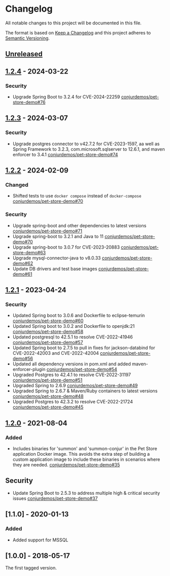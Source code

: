 # Changelog
All notable changes to this project will be documented in this file.

The format is based on [Keep a Changelog](http://keepachangelog.com/en/1.0.0/)
and this project adheres to [Semantic Versioning](http://semver.org/spec/v2.0.0.html).

## [Unreleased]

## [1.2.4] - 2024-03-22

### Security
- Upgrade Spring Boot to 3.2.4 for CVE-2024-22259 [conjurdemos/pet-store-demo#76](https://github.com/conjurdemos/pet-store-demo/pull/76)

## [1.2.3] - 2024-03-07

### Security
- Upgrade postgres connector to v42.7.2 for CVE-2023-1597, aa well as Spring Framework to 3.2.3, com.microsoft.sqlserver to 12.6.1, and maven enforcer to 3.4.1 [conjurdemos/pet-store-demo#74](https://github.com/conjurdemos/pet-store-demo/pull/74)

## [1.2.2] - 2024-02-09

### Changed
- Shifted tests to use `docker compose` instead of `docker-compose` 
  [conjurdemos/pet-store-demo#70](https://github.com/conjurdemos/pet-store-demo/pull/70)

### Security
- Upgrade spring-boot and other dependencies to latest versions
  [conjurdemos/pet-store-demo#71](https://github.com/conjurdemos/pet-store-demo/pull/71)
- Upgrade spring-boot to 3.2.1 and Java to 11
  [conjurdemos/pet-store-demo#70](https://github.com/conjurdemos/pet-store-demo/pull/70)
- Upgrade spring-boot to 3.0.7 for CVE-2023-20883
  [conjurdemos/pet-store-demo#63](https://github.com/conjurdemos/pet-store-demo/pull/63)
- Upgrade mysql-connector-java to v8.0.33
  [conjurdemos/pet-store-demo#62](https://github.com/conjurdemos/pet-store-demo/pull/62)
- Update DB drivers and test base images
  [conjurdemos/pet-store-demo#61](https://github.com/conjurdemos/pet-store-demo/pull/61)

## [1.2.1] - 2023-04-24

### Security
- Updated Spring boot to 3.0.6 and Dockerfile to eclipse-temurin
  [conjurdemos/pet-store-demo#60](https://github.com/conjurdemos/pet-store-demo/pull/60)
- Updated Spring boot to 3.0.2 and Dockerfile to openjdk:21
  [conjurdemos/pet-store-demo#58](https://github.com/conjurdemos/pet-store-demo/pull/58)
- Updated postgresql to 42.5.1 to resolve CVE-2022-41946
  [conjurdemos/pet-store-demo#57](https://github.com/conjurdemos/pet-store-demo/pull/57)
- Updated Spring boot to 2.7.5 to pull in fixes for jackson-databind for
   CVE-2022-42003 and CVE-2022-42004
   [conjurdemos/pet-store-demo#56](https://github.com/conjurdemos/pet-store-demo/pull/56)
- Updated all dependency versions in pom.xml and added maven-enforcer-plugin
  [conjurdemos/pet-store-demo#54](https://github.com/conjurdemos/pet-store-demo/pull/54)
- Upgraded Postgres to 42.4.1 to resolve CVE-2022-31197
  [conjurdemos/pet-store-demo#51](https://github.com/conjurdemos/pet-store-demo/pull/51)
- Upgraded Spring to 2.6.9
  [conjurdemos/pet-store-demo#49](https://github.com/conjurdemos/pet-store-demo/pull/49)
- Upgraded Spring to 2.6.7 & Maven/Ruby containers to latest versions
  [conjurdemos/pet-store-demo#48](https://github.com/conjurdemos/pet-store-demo/pull/48)
- Upgraded Postgres to 42.3.2 to resolve CVE-2022-21724
  [conjurdemos/pet-store-demo#45](https://github.com/conjurdemos/pet-store-demo/pull/45)

## [1.2.0] - 2021-08-04

### Added
- Includes binaries for 'summon' and 'summon-conjur' in the Pet Store
  application Docker image. This avoids the extra step of building a custom
  application image to include these binaries in scenarios where they are
  needed.
  [conjurdemos/pet-store-demo#35](https://github.com/conjurdemos/pet-store-demo/pull/35)

## Security
- Update Spring Boot to 2.5.3 to address multiple high & critical security issues
  [conjurdemos/pet-store-demo#37](https://github.com/conjurdemos/pet-store-demo/pull/37)

## [1.1.0] - 2020-01-13

### Added
- Added support for MSSQL

## [1.0.0] - 2018-05-17

The first tagged version.

[Unreleased]: https://github.com/conjurdemos/pet-store-demo/compare/v1.2.4...HEAD
[1.2.4]: https://github.com/conjurdemos/pet-store-demo/compare/v1.2.3...v1.2.4
[1.2.3]: https://github.com/conjurdemos/pet-store-demo/compare/v1.2.2...v1.2.3
[1.2.2]: https://github.com/conjurdemos/pet-store-demo/compare/v1.2.1...v1.2.2
[1.2.1]: https://github.com/conjurdemos/pet-store-demo/compare/v1.2.0...v1.2.1
[1.2.0]: https://github.com/conjurdemos/pet-store-demo/compare/v1.1.0...v1.2.0
